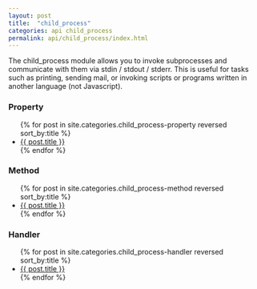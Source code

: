 ```yaml
---
layout: post
title:  "child_process"
categories: api child_process
permalink: api/child_process/index.html
---
```


The child_process module allows you to invoke subprocesses and communicate with them via stdin / stdout / stderr. This is useful for tasks such as printing, sending mail, or invoking scripts or programs written in another language (not Javascript).

<h3>Property</h3>
<ul>
  {% for post in site.categories.child_process-property reversed sort_by:title %}
  <li><a href="{{ site.url }}{{ post.url }}">{{ post.title }}</a></li>
  {% endfor %}
</ul>

<h3>Method</h3>
<ul>
  {% for post in site.categories.child_process-method reversed sort_by:title %}
  <li><a href="{{ site.url }}{{ post.url }}">{{ post.title }}</a></li>
  {% endfor %}
</ul>

<h3>Handler</h3>
<ul>
  {% for post in site.categories.child_process-handler reversed sort_by:title %}
  <li><a href="{{ site.url }}{{ post.url }}">{{ post.title }}</a></li>
  {% endfor %}
</ul>
